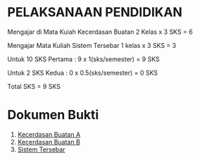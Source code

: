 # PELAKSANAAN PENDIDIKAN

Mengajar di Mata Kuiah Kecerdasan Buatan
2 Kelas x 3 SKS = 6

Mengajar Mata Kuliah Sistem Tersebar
1 kelas x 3 SKS = 3

Untuk 10 SKS Pertama :
9 x 1(sks/semester) = 9 SKS

Untuk 2 SKS Kedua :
0 x 0.5(sks/semester) = 0 SKS

Total SKS = 9 SKS

# Dokumen Bukti

1. [Kecerdasan Buatan A](ai3a.pdf)
2. [Kecerdasan Buatan B](ai3b.pdf)
3. [Sistem Tersebar](sisterb.pdf)